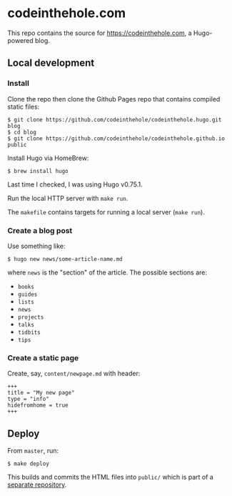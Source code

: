 # codeinthehole.com

This repo contains the source for https://codeinthehole.com, a Hugo-powered blog.

## Local development

### Install

Clone the repo then clone the Github Pages repo that contains compiled static files:

    $ git clone https://github.com/codeinthehole/codeinthehole.hugo.git blog
    $ cd blog
    $ git clone https://github.com/codeinthehole/codeinthehole.github.io public

Install Hugo via HomeBrew:

    $ brew install hugo

Last time I checked, I was using Hugo v0.75.1.

Run the local HTTP server with `make run`.

The `makefile` contains targets for running a local server (`make run`).

### Create a blog post

Use something like:

    $ hugo new news/some-article-name.md

where `news` is the "section" of the article. The possible sections are:

- `books`
- `guides`
- `lists`
- `news`
- `projects`
- `talks`
- `tidbits`
- `tips`

### Create a static page

Create, say, `content/newpage.md` with header:

```
+++ 
title = "My new page"
type = "info"
hidefromhome = true
+++
```

## Deploy

From `master`, run:

    $ make deploy

This builds and commits the HTML files into `public/` which is part of a
[separate repository](https://github.com/codeinthehole/codeinthehole.github.io).
